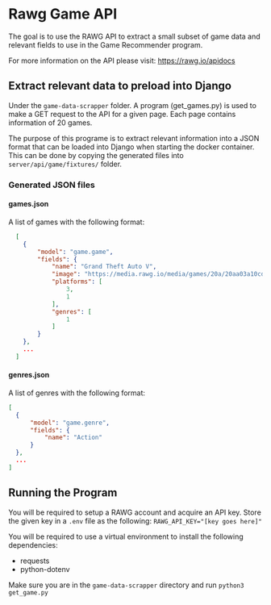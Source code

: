 # Rawg Game API

The goal is to use the RAWG API to extract a small subset of game data and relevant fields to use in the Game Recommender program.

For more information on the API please visit: <a href="https://rawg.io/apidocs">https://rawg.io/apidocs</a>

## Extract relevant data to preload into Django

Under the `game-data-scrapper` folder. A program (get_games.py) is used to make a GET request to the API for a given page. Each page contains information of 20 games.

The purpose of this programe is to extract relevant information into a JSON format that can be loaded into Django when starting the docker container. This can be done by copying the generated files into `server/api/game/fixtures/` folder.

### Generated JSON files

#### games.json

A list of games with the following format:

```json
  [
    {
        "model": "game.game",
        "fields": {
            "name": "Grand Theft Auto V",
            "image": "https://media.rawg.io/media/games/20a/20aa03a10cda45239fe22d035c0ebe64.jpg",
            "platforms": [
                3,
                1
            ],
            "genres": [
                1
            ]
        }
    },
    ...
  ]
```

#### genres.json

A list of genres with the following format:

```json
[
  {
      "model": "game.genre",
      "fields": {
          "name": "Action"
      }
  },
  ...
]
```

## Running the Program

You will be required to setup a RAWG account and acquire an API key. Store the given key in a `.env` file as the following:
`RAWG_API_KEY="[key goes here]"`

You will be required to use a virtual environment to install the following dependencies:

- requests
- python-dotenv

Make sure you are in the `game-data-scrapper` directory and run
`python3 get_game.py`
